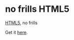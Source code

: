 # no frills HTML5
[HTML5](https://github.com/h5bp/html5-boilerplate), no frills

Get it [here](https://raw.githubusercontent.com/themichaelyang/no-frills-html5-boilerplate/master/index.html).
